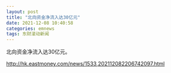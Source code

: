 ```yaml
---
layout: post
title: "北向资金净流入达30亿元"
date: 2021-12-08 10:40:58
categories: emnews
tags: 东财滚动新闻
---
```


北向资金净流入达30亿元。

<http://hk.eastmoney.com/news/1533,202112082206742097.html>